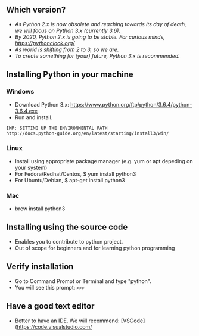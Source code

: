 ## Which version?
  * *As Python 2.x is now obsolete and reaching towards its day of death, we will focus on Python 3.x (currently 3.6).*
  * *By 2020, Python 2.x is going to be stable. For curious minds, https://pythonclock.org/*
  * *As world is shifting from 2 to 3, so we are.*
  * *To create something for (your) future, Python 3.x is recommended.*
   
## Installing Python in your machine
   ### Windows
   * Download Python 3.x: https://www.python.org/ftp/python/3.6.4/python-3.6.4.exe
   * Run and install.
   
    IMP: SETTING UP THE ENVIRONMENTAL PATH
    http://docs.python-guide.org/en/latest/starting/install3/win/

   ### Linux
   * Install using appropriate package manager (e.g. yum or apt depeding on your system)
   * For Fedora/Redhat/Centos,  $ yum install python3
   * For Ubuntu/Debian,  $ apt-get install python3

   ### Mac
   * brew install python3

## Installing using the source code
   * Enables you to contribute to python project.
   * Out of scope for beginners and for learning python programming

## Verify installation
   * Go to Command Prompt or Terminal and type "python".
   * You will see this prompt:  ``` >>> ```

## Have a good text editor
   * Better to have an IDE. We will recommend: [VSCode](https://code.visualstudio.com/
